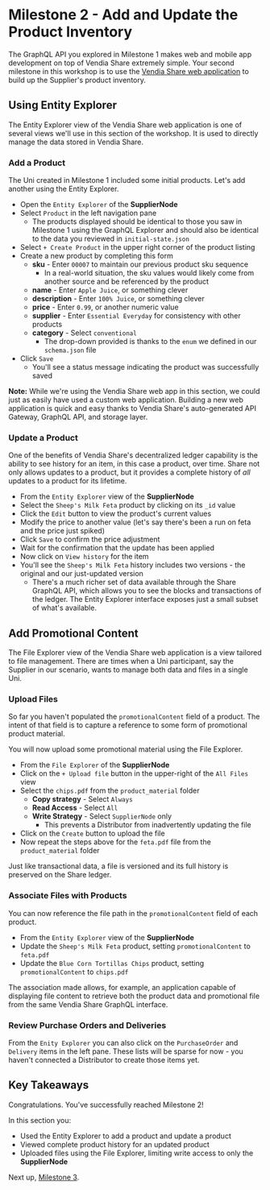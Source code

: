 # Milestone 2 - Add and Update the Product Inventory
The GraphQL API you explored in Milestone 1 makes web and mobile app development on top of Vendia Share extremely simple.  Your second milestone in this workshop is to use the [Vendia Share web application](https://share.vendia.net) to build up the Supplier's product inventory.

## Using Entity Explorer
The Entity Explorer view of the Vendia Share web application is one of several views we'll use in this section of the workshop.  It is used to directly manage the data stored in Vendia Share.

### Add a Product
The Uni created in Milestone 1 included some initial products.  Let's add another using the Entity Explorer.

* Open the `Entity Explorer` of the **SupplierNode**
* Select `Product` in the left navigation pane
  * The products displayed should be identical to those you saw in Milestone 1 using the GraphQL Explorer and should also be identical to the data you reviewed in `initial-state.json`
* Select `+ Create Product` in the upper right corner of the product listing
* Create a new product by completing this form
  * **sku** - Enter `00007` to maintain our previous product sku sequence
    * In a real-world situation, the sku values would likely come from another source and be referenced by the product
  * **name** - Enter `Apple Juice`, or something clever
  * **description** - Enter `100% Juice`, or something clever
  * **price** - Enter `0.99`, or another numeric value
  * **supplier** - Enter `Essential Everyday` for consistency with other products
  * **category** - Select `conventional`
    * The drop-down provided is thanks to the `enum` we defined in our `schema.json` file
* Click `Save`
  * You'll see a status message indicating the product was successfully saved

**Note:** While we're using the Vendia Share web app in this section, we could just as easily have used a custom web application.  Building a new web application is quick and easy thanks to Vendia Share's auto-generated API Gateway, GraphQL API, and storage layer.

### Update a Product
One of the benefits of Vendia Share's decentralized ledger capability is the ability to see history for an item, in this case a product, over time.  Share not only allows updates to a product, but it provides a complete history of _all_ updates to a product for its lifetime.

* From the `Entity Explorer` view of the **SupplierNode**
* Select the `Sheep's Milk Feta` product by clicking on its `_id` value
* Click the `Edit` button to view the product's current values
* Modify the price to another value (let's say there's been a run on feta and the price just spiked)
* Click `Save` to confirm the price adjustment
* Wait for the confirmation that the update has been applied
* Now click on `View history` for the item
* You'll see the `Sheep's Milk Feta` history includes two versions - the original and our just-updated version
  * There's a much richer set of data available through the Share GraphQL API, which allows you to see the blocks and transactions of the ledger.  The Entity Explorer interface exposes just a small subset of what's available.

## Add Promotional Content
The File Explorer view of the Vendia Share web application is a view tailored to file management.  There are times when a Uni participant, say the Supplier in our scenario, wants to manage both data and files in a single Uni.

### Upload Files
So far you haven't populated the `promotionalContent` field of a product.  The intent of that field is to capture a reference to some form of promotional product material.

You will now upload some promotional material using the File Explorer.

* From the `File Explorer` of the **SupplierNode**
* Click on the `+ Upload file` button in the upper-right of the `All Files` view
* Select the `chips.pdf` from the `product_material` folder
  * **Copy strategy** - Select `Always`
  * **Read Access** - Select `All`
  * **Write Strategy** - Select `SupplierNode` only
    * This prevents a Distributor from inadvertently updating the file
* Click on the `Create` button to upload the file
* Now repeat the steps above for the `feta.pdf` file from the `product_material` folder

Just like transactional data, a file is versioned and its full history is preserved on the Share ledger.

### Associate Files with Products
You can now reference the file path in the `promotionalContent` field of each product.

* From the `Entity Explorer` view of the **SupplierNode**
* Update the `Sheep's Milk Feta` product, setting `promotionalContent` to `feta.pdf`
* Update the `Blue Corn Tortillas Chips` product, setting `promotionalContent` to `chips.pdf`

The association made allows, for example, an application capable of displaying file content to retrieve both the product data and promotional file from the same Vendia Share GraphQL interface.

### Review Purchase Orders and Deliveries
From the `Enity Explorer` you can also click on the `PurchaseOrder` and `Delivery` items in the left pane.  These lists will be sparse for now - you haven't connected a Distributor to create those items yet.

## Key Takeaways
Congratulations.  You've successfully reached Milestone 2!

In this section you:

* Used the Entity Explorer to add a product and update a product
* Viewed complete product history for an updated product 
* Uploaded files using the File Explorer, limiting write access to only the **SupplierNode**

Next up, [Milestone 3](README-Milestone3.md).

